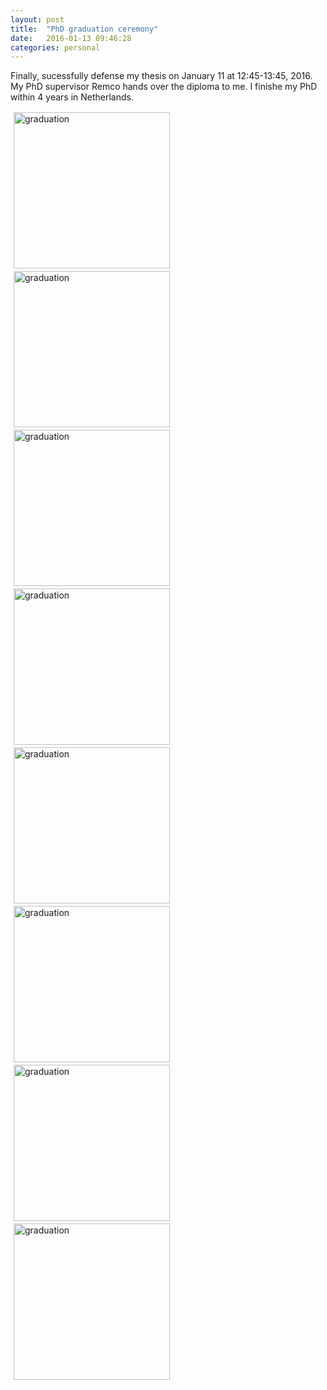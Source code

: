 ```yaml
---
layout: post
title:  "PhD graduation ceremony"
date:   2016-01-13 09:46:28
categories: personal
---
```


Finally, sucessfully defense my thesis on January 11 at 12:45-13:45, 2016. My PhD supervisor Remco hands over the diploma to me. I finishe my PhD within 4 years in Netherlands.


<img src="http://luozhipi.github.io/graduation/IMG_7399.JPG" alt="graduation" title="" align="left" vspace="2" hspace="5" width = "250"> 
<img src="http://luozhipi.github.io/graduation/IMG_8999.JPG" alt="graduation" title="" align="left" vspace="2" hspace="5" width = "250"> 
<img src="http://luozhipi.github.io/graduation/IMG_9002.JPG" alt="graduation" title="" align="left" vspace="2" hspace="5" width = "250"> 
<img src="http://luozhipi.github.io/graduation/IMG_9008.JPG" alt="graduation" title="" align="left" vspace="2" hspace="5" width = "250"> 
<img src="http://luozhipi.github.io/graduation/IMG_9010.JPG" alt="graduation" title="" align="left" vspace="2" hspace="5" width = "250"> 
<img src="http://luozhipi.github.io/graduation/IMG_8989.JPG" alt="graduation" title="" align="left" vspace="2" hspace="5" width = "250">

<img src="http://luozhipi.github.io/graduation/IMG_8980.JPG" alt="graduation" title="" align="left" vspace="2" hspace="5" width = "250"> 
<img src="http://luozhipi.github.io/graduation/IMG_8987.JPG" alt="graduation" title="" align="left" vspace="2" hspace="5" width = "250">

